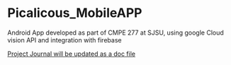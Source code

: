 # Picalicous_MobileAPP
Android App developed as part of CMPE 277 at SJSU, using google Cloud vision API and integration with firebase

[Project Journal will be updated as a doc file](https://docs.google.com/document/d/1h4DPvFEw2VXFPVJhJE3s1yx8FvOCjO4bA41tlvCv2a0/edit?usp=sharing)
